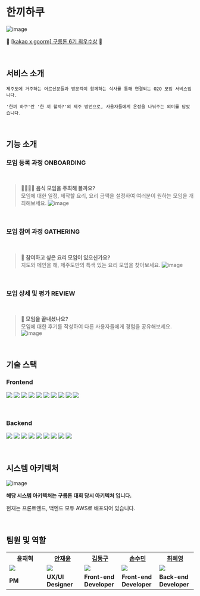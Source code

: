 # 한끼하쿠

![image](https://github.com/GochiHankkiHaku/FrontEnd/assets/80534651/0978c610-5298-41fb-86a4-eec17a233319)

🔗 [[kakao x goorm] 구름톤 6기 최우수상](https://9oormthon.goorm.io/9c626a96-5b15-4976-918d-c4c06aa3f4b6) 🥈

<br>

## 서비스 소개


```
제주도에 거주하는 어르신분들과 방문객이 함께하는 식사를 통해 연결되는 O2O 모임 서비스입니다.

'한끼 하쿠'란 '한 끼 할까?'의 제주 방언으로, 사용자들에게 온정을 나눠주는 의미를 담았습니다.
```

<br>

## 기능 소개

### 모임 등록 과정 ONBOARDING
<br>

> **👨‍👩‍👧‍👦 음식 모임을 주최해 볼까요?**  
> 모임에 대한 일정, 제작할 요리, 요리 금액을 설정하여 여러분이 원하는 모임을 개최해보세요.
> ![image](https://github.com/GochiHankkiHaku/FrontEnd/assets/80534651/286a8378-aa71-46a5-b89f-923d773a1459)
<br>


### 모임 참여 과정 GATHERING

<br>

> **🥘 참여하고 싶은 요리 모임이 있으신가요?**  
> 지도와 메인을 해, 제주도만의 특색 있는 요리 모임을 찾아보세요.
> ![image](https://github.com/GochiHankkiHaku/FrontEnd/assets/80534651/9bd51591-a3ca-42f7-9cb0-8614b9fb94e4)
<br>

### 모임 상세 및 평가 REVIEW

<br>

> **🍳 모임을 끝내셨나요?**  
> 모임에 대한 후기를 작성하여 다른 사용자들에게 경험을 공유해보세요.
> ![image](https://github.com/GochiHankkiHaku/FrontEnd/assets/80534651/2b6eb8a0-6366-4e45-ae78-18c9d7251fdc)
<br>

## 기술 스택

### Frontend

<img src="https://img.shields.io/badge/react-61DAFB?style=for-the-badge&logo=react&logoColor=white"> <img src="https://img.shields.io/badge/typescript-3178C6?style=for-the-badge&logo=typescript&logoColor=white">
<img src="https://img.shields.io/badge/styled%20components-06B6D4?style=for-the-badge&logo=styled%20components&logoColor=white">
<img src="https://img.shields.io/badge/axios-5A29E4?style=for-the-badge&logo=axios&logoColor=white">
<img src="https://img.shields.io/badge/eslint-4B32C3?style=for-the-badge&logo=eslint&logoColor=white">
<img src="https://img.shields.io/badge/prettier-F7B93E?style=for-the-badge&logo=prettier&logoColor=white">
<img src="https://img.shields.io/badge/husky-000000?style=for-the-badge&logo=husky&logoColor=white">
<img src="https://img.shields.io/badge/github%20actions-2088ff?style=for-the-badge&logo=github%20actions&logoColor=white">
<img src="https://img.shields.io/badge/amazon%20s3-569A31?style=for-the-badge&logo=amazon%20s3&logoColor=white">
<img src="https://img.shields.io/badge/kakao%20map-FFCD00?style=for-the-badge&logo=kakao%20map&logoColor=white">

<br/>

### Backend

<img src="https://img.shields.io/badge/java-007396?style=for-the-badge&logo=java&logoColor=white"> <img src="https://img.shields.io/badge/Spring%20boot-6DB33F?style=for-the-badge&logo=Spring%20boot&logoColor=white">
<img src="https://img.shields.io/badge/Swagger-85EA2D?style=for-the-badge&logo=swagger&logoColor=white">
<img src="https://img.shields.io/badge/github%20actions-2088ff?style=for-the-badge&logo=github%20actions&logoColor=white">
<img src="https://img.shields.io/badge/Amazon%20EC2-527FFF?style=for-the-badge&logo=Amazon%20EC2&logoColor=white">
<img src="https://img.shields.io/badge/Amazon%20RDS-FF9900?style=for-the-badge&logo=Amazon%20RDS&logoColor=white">
<img src="https://img.shields.io/badge/Amazon%20Route%2053-8C4FFF?style=for-the-badge&logo=Amazon%20Route%2053&logoColor=white">
<img src="https://img.shields.io/badge/docker-2496ED?style=for-the-badge&logo=docker&logoColor=white">
<img src="https://img.shields.io/badge/nginx-009639?style=for-the-badge&logo=nginx&logoColor=white">

<br>

## 시스템 아키텍처

![image](https://github.com/GochiHankkiHaku/FrontEnd/assets/80534651/fecc8d97-47c6-4722-b5e9-2eb05bdf100b)


**해당 시스템 아키텍처는 구름톤 대회 당시 아키텍처 입니다.**

현재는 프론트엔드, 백엔드 모두 AWS로 배포되어 있습니다.

<br>

## 팀원 및 역할

<table>
<th width="20%" style="text-align:center">윤재혁</th>
<th width="20%" style="text-align:center"><a href="https://github.com/nell6635" target="_blank">안재윤</a></th>
<th width="20%" style="text-align:center"><a href="https://github.com/kimdonggu42" target="_blank">김동구</th>
<th width="20%" style="text-align:center"><a href="https://github.com/sonmansu" target="_blank">손수민</th>

<th width="20%" style="text-align:center"><a href="https://github.com/hyoung01" target="_blank">최혜영</a></th>
<tr>
<td>
<img src="https://user-images.githubusercontent.com/78298663/204258574-c6ece2e2-cfeb-4519-a81d-b4b6b133339b.png"/>
</td>
<td>
<img src="https://github.com/nell6635.png" />
</td>
<td>
<img src="https://github.com/kimdonggu42.png"/>
</td>
<td>
<img src="https://github.com/sonmansu.png"/>
</td>
<td>
<img src="https://github.com/hyoung01.png" />
</td>
</tr>
<tr>
<td>
<strong>PM</strong>
</td>
<td>
<strong>UX/UI <br> Designer</strong>
</td>
<td>
<strong>Front-end Developer</strong>
</td>
<td>
<strong>Front-end Developer</strong>
</td>
<td>
<strong>Back-end Developer</strong>
</td>
</tr>
</table>

<br>
